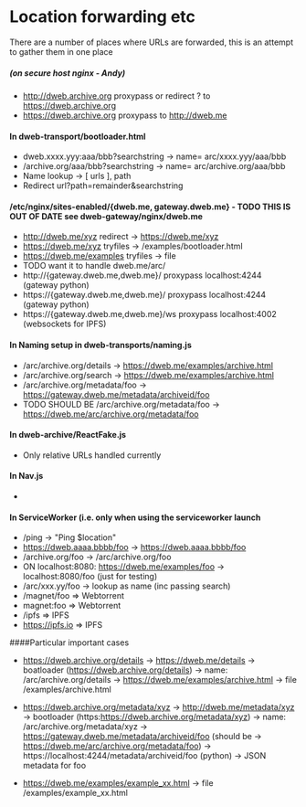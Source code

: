 # Location forwarding etc

There are a number of places where URLs are forwarded, this is an attempt to gather them in one place

##### (on secure host nginx - Andy)
* http://dweb.archive.org proxypass or redirect ? to https://dweb.archive.org
* https://dweb.archive.org proxypass to http://dweb.me
    

#### In dweb-transport/bootloader.html
* dweb.xxxx.yyy:aaa/bbb?searchstring -> name= arc/xxxx.yyy/aaa/bbb
* /archive.org/aaa/bbb?searchstring -> name= arc/archive.org/aaa/bbb
* Name lookup -> [ urls ], path
* Redirect url?path=remainder&searchstring

#### /etc/nginx/sites-enabled/{dweb.me, gateway.dweb.me}   - TODO THIS IS OUT OF DATE see dweb-gateway/nginx/dweb.me
* http://dweb.me/xyz redirect -> https://dweb.me/xyz
* https://dweb.me/xyz tryfiles -> /examples/bootloader.html
* https://dweb.me/examples tryfiles -> file
* TODO want it to handle dweb.me/arc/
* http://{gateway.dweb.me,dweb.me}/ proxypass localhost:4244 (gateway python)
* https://{gateway.dweb.me,dweb.me}/ proxypass localhost:4244 (gateway python)
* https://{gateway.dweb.me,dweb.me}/ws proxypass localhost:4002 (websockets for IPFS)


#### In Naming setup in dweb-transports/naming.js
* /arc/archive.org/details -> https://dweb.me/examples/archive.html
* /arc/archive.org/search -> https://dweb.me/examples/archive.html
* /arc/archive.org/metadata/foo -> https://gateway.dweb.me/metadata/archiveid/foo
* TODO SHOULD BE /arc/archive.org/metadata/foo -> https://dweb.me/arc/archive.org/metadata/foo

#### In dweb-archive/ReactFake.js
* Only relative URLs handled currently

#### In Nav.js
*

#### In ServiceWorker (i.e. only when using the serviceworker launch
* /ping -> "Ping $location"
* https://dweb.aaaa.bbbb/foo -> https://dweb.aaaa.bbbb/foo
* /archive.org/foo -> /arc/archive.org/foo
* ON localhost:8080:  https://dweb.me/examples/foo -> localhost:8080/foo (just for testing)
* /arc/xxx.yy/foo -> lookup as name (inc passing search)
* /magnet/foo => Webtorrent
* magnet:foo => Webtorrent
* /ipfs => IPFS
* https://ipfs.io => IPFS

####Particular important cases
* https://dweb.archive.org/details 
-> https://dweb.me/details
-> boatloader (https://dweb.archive.org/details)
-> name: /arc/archive.org/details
-> https://dweb.me/examples/archive.html
-> file /examples/archive.html

* https://dweb.archive.org/metadata/xyz
-> http://dweb.me/metadata/xyz
-> bootloader (https:https://dweb.archive.org/metadata/xyz)
-> name: /arc/archive.org/metadata/xyz
-> https://gateway.dweb.me/metadata/archiveid/foo
(should be -> https://dweb.me/arc/archive.org/metadata/foo)
-> https://localhost:4244/metadata/archiveid/foo (python)
-> JSON metadata for foo

* https://dweb.me/examples/example_xx.html 
-> file /examples/example_xx.html